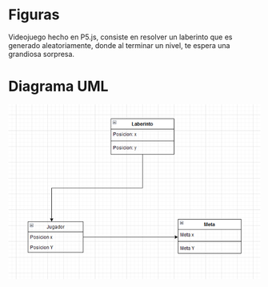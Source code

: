 # Figuras
Videojuego hecho en P5.js, consiste en resolver un laberinto que es generado aleatoriamente, donde al terminar un nivel, te espera una grandiosa sorpresa.
# Diagrama UML
![Imagen](https://github.com/MiadosC1/FigurasFork/blob/main/diagrama.png)
